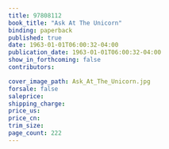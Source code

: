 ```yaml
---
title: 97808112
book_title: "Ask At The Unicorn"
binding: paperback
published: true
date: 1963-01-01T06:00:32-04:00
publication_date: 1963-01-01T06:00:32-04:00
show_in_forthcoming: false
contributors:

cover_image_path: Ask_At_The_Unicorn.jpg
forsale: false
saleprice:
shipping_charge:
price_us:
price_cn:
trim_size:
page_count: 222
---
```


